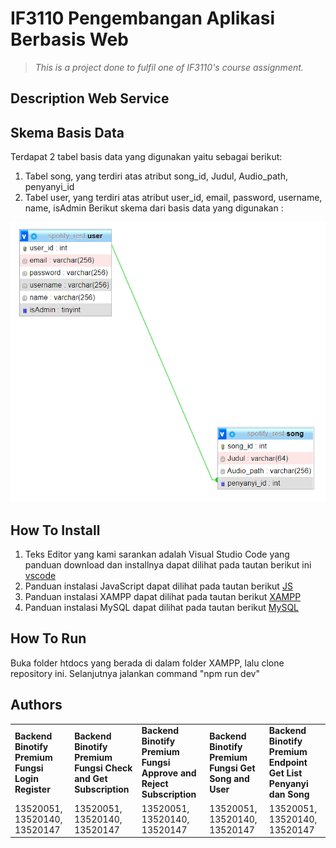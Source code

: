 # IF3110 Pengembangan Aplikasi Berbasis Web

> _This is a project done to fulfil one of IF3110's course assignment._

## Description Web Service

## Skema Basis Data
Terdapat 2 tabel basis data yang digunakan yaitu sebagai berikut:
1. Tabel song, yang terdiri atas atribut song_id, Judul, Audio_path, penyanyi_id
2. Tabel user, yang terdiri atas atribut user_id, email, password, username, name, isAdmin
Berikut skema dari basis data yang digunakan :
<img src="database/diagram.png"/>

## How To Install
1. Teks Editor yang kami sarankan adalah Visual Studio Code yang panduan download dan installnya dapat dilihat pada tautan berikut ini [vscode](https://www.belajarisme.com/tutorial/install-vscode/#:~:text=Sekarang%20mari%20kita%20install%20VSCode%20dengan%20cara%20berikut,Select%20Star%20Menu%20Folder%20klik%20Next.%20More%20items)
2. Panduan instalasi JavaScript dapat dilihat pada tautan berikut [JS](https://www.duniailkom.com/javascript-uncover-panduan-belajar-javascript-untuk-pemula/)
3. Panduan instalasi XAMPP dapat dilihat pada tautan berikut [XAMPP](https://webhostmu.com/cara-install-xampp/#:~:text=Cara%20Install%20XAMPP%20di%20Windows%201%201%29%20Download,8%29%20Tunggu%20proses%20instalasi%20selesai%20...%20More%20items)
4. Panduan instalasi MySQL dapat dilihat pada tautan berikut [MySQL](https://www.duniailkom.com/tutorial-mysql-download-install-dan-setingan-awal-mysql/)
## How To Run
Buka folder htdocs yang berada di dalam folder XAMPP, lalu clone repository ini. Selanjutnya jalankan
command "npm run dev"

## Authors
<table>
  <tr >
      <td><b>Backend Binotify Premium Fungsi Login Register</b></td>
      <td><b>Backend Binotify Premium Fungsi Check and Get Subscription</b></td>
        <td><b>Backend Binotify Premium Fungsi Approve and Reject Subscription</b></td>
        <td><b>Backend Binotify Premium Fungsi Get Song and User</b></td>
        <td><b>Backend Binotify Premium Endpoint Get List Penyanyi dan Song</b></td>
    </tr>
    <tr >
          <td>13520051, 13520140, 13520147</td> 
        <td>13520051, 13520140, 13520147</td> 
        <td>13520051, 13520140, 13520147</td> 
        <td>13520051, 13520140, 13520147</td> 
        <td>13520051, 13520140, 13520147</td> 
   </tr>
</table>
